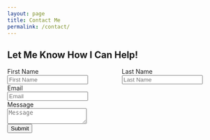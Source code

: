 ```yaml
---
layout: page
title: Contact Me
permalink: /contact/
---
```

## Let Me Know How I Can Help!

<form action="https://formcarry.com/s/1Z7gBO7piB" method="POST" accept-charset="UTF-8">
    <div class="columns">
        <div class="column">
            <div class="field">
                <label class="label">First Name</label>
                <div class="control">
                    <input class="input is-medium" type="text" name="firstName" placeholder="First Name">
                </div>
            </div>
        </div>
        <div class="column">
            <div class="field">
                <label class="label">Last Name</label>
                <div class="control">
                    <input class="input is-medium" type="text" name="lastName" placeholder="Last Name">
                </div>
            </div>
        </div>
    </div>
    <div class="field">
        <label class="label">Email</label>
        <div class="control">
            <input class="input is-medium" type="email" name="email" placeholder="Email">
        </div>
    </div>
    <div class="field">
        <label class="label">Message</label>
        <div class="control">
            <textarea class="textarea is-medium" name="message" placeholder="Message"></textarea>
        </div>
    </div>
    <input type="hidden" name="_gotcha">
    <div class="field">
        <div class="control">
            <button class="button is-link">Submit</button>
        </div>
    </div>
</form>
